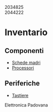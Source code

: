 2034825  
2044222

# Inventario

## Componenti
* [Schede madri](./componenti/schede_madri.md)
* [Processori](./componenti/processori.md)

## Periferiche
* [Tastiere](./periferiche/tastiere.md)

Elettronica Padovana